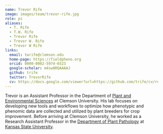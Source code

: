 ```yaml
---
name: Trevor Rife
image: images/team/trevor-rife.jpg
role: pi
aliases:
  - T. Rife
  - T.W. Rife
  - Trevor Rife
  - Trevor W. Rife
  - Trevor W Rife
links:
  email: twrife@clemson.edu
  home-page: https://fieldpheno.org
  orcid: 0000-0002-5974-6523
  google-scholar: m4sw8RQAAAAJ
  github: trife
  twitter: TrevorRife
  cv: https://docs.google.com/viewer?url=https://github.com/trife/cv/releases/latest/download/cv.pdf
---
```


Trevor is an Assistant Professor in the Department of [Plant and Environmental Sciences](https://www.clemson.edu/cafls/plant-environmental-sciences/index.html) at Clemson University. His lab focuses on developing new tools and workflows to optimize how phenotypic and phenomic data are collected and utilized by plant breeders for crop improvement. Before arriving at Clemson University, he worked as a Research Assistant Professor in the [Department of Plant Pathology](https://www.plantpath.k-state.edu/) at [Kansas State University](https://www.k-state.edu/).
